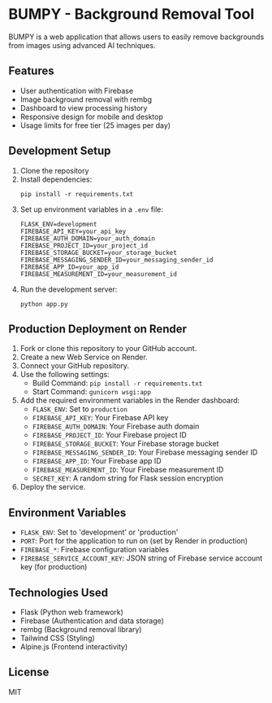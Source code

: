 # BUMPY - Background Removal Tool

BUMPY is a web application that allows users to easily remove backgrounds from images using advanced AI techniques.

## Features

- User authentication with Firebase
- Image background removal with rembg
- Dashboard to view processing history
- Responsive design for mobile and desktop
- Usage limits for free tier (25 images per day)

## Development Setup

1. Clone the repository
2. Install dependencies:
   ```
   pip install -r requirements.txt
   ```
3. Set up environment variables in a `.env` file:
   ```
   FLASK_ENV=development
   FIREBASE_API_KEY=your_api_key
   FIREBASE_AUTH_DOMAIN=your_auth_domain
   FIREBASE_PROJECT_ID=your_project_id
   FIREBASE_STORAGE_BUCKET=your_storage_bucket
   FIREBASE_MESSAGING_SENDER_ID=your_messaging_sender_id
   FIREBASE_APP_ID=your_app_id
   FIREBASE_MEASUREMENT_ID=your_measurement_id
   ```
4. Run the development server:
   ```
   python app.py
   ```

## Production Deployment on Render

1. Fork or clone this repository to your GitHub account.
2. Create a new Web Service on Render.
3. Connect your GitHub repository.
4. Use the following settings:
   - Build Command: `pip install -r requirements.txt`
   - Start Command: `gunicorn wsgi:app`
5. Add the required environment variables in the Render dashboard:
   - `FLASK_ENV`: Set to `production`
   - `FIREBASE_API_KEY`: Your Firebase API key
   - `FIREBASE_AUTH_DOMAIN`: Your Firebase auth domain
   - `FIREBASE_PROJECT_ID`: Your Firebase project ID
   - `FIREBASE_STORAGE_BUCKET`: Your Firebase storage bucket
   - `FIREBASE_MESSAGING_SENDER_ID`: Your Firebase messaging sender ID
   - `FIREBASE_APP_ID`: Your Firebase app ID
   - `FIREBASE_MEASUREMENT_ID`: Your Firebase measurement ID
   - `SECRET_KEY`: A random string for Flask session encryption
6. Deploy the service.

## Environment Variables

- `FLASK_ENV`: Set to 'development' or 'production'
- `PORT`: Port for the application to run on (set by Render in production)
- `FIREBASE_*`: Firebase configuration variables
- `FIREBASE_SERVICE_ACCOUNT_KEY`: JSON string of Firebase service account key (for production)

## Technologies Used

- Flask (Python web framework)
- Firebase (Authentication and data storage)
- rembg (Background removal library)
- Tailwind CSS (Styling)
- Alpine.js (Frontend interactivity)

## License

MIT 